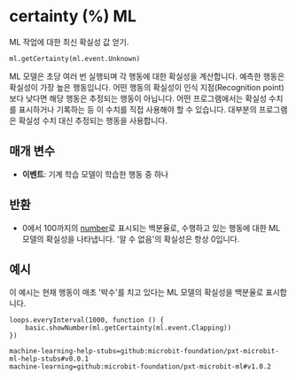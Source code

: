 # certainty (%) ML

ML 작업에 대한 최신 확실성 값 얻기.

```sig
ml.getCertainty(ml.event.Unknown)
```

ML 모델은 초당 여러 번 실행되며 각 행동에 대한 확실성을 계산합니다. 예측한 행동은 확실성이 가장 높은 행동입니다. 어떤 행동의 확실성이 인식 지점(Recognition point)보다 낮다면 해당 행동은 추정되는 행동이 아닙니다. 어떤 프로그램에서는 확실성 수치를 표시하거나 기록하는 등 이 수치를 직접 사용해야 할 수 있습니다. 대부분의 프로그램은 확실성 수치 대신 추정되는 행동을 사용합니다.

## 매개 변수

- **이벤트**: 기계 학습 모델이 학습한 행동 중 하나

## 반환

- 0에서 100까지의 [number](/types/number)로 표시되는 백분율로, 수행하고 있는 행동에 대한 ML 모델의 확실성을 나타냅니다. '알 수 없음'의 확실성은 항상 0입니다.

## 예시

이 예시는 현재 행동이 매초 '박수'를 치고 있다는 ML 모델의 확실성을 백분율로 표시합니다.

```blocks
loops.everyInterval(1000, function () {
    basic.showNumber(ml.getCertainty(ml.event.Clapping))
})
```

```package
machine-learning-help-stubs=github:microbit-foundation/pxt-microbit-ml-help-stubs#v0.0.1
machine-learning=github:microbit-foundation/pxt-microbit-ml#v1.0.2
```
